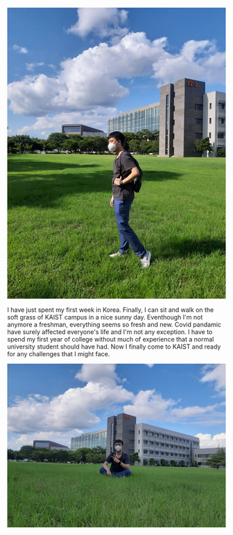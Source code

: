 ![SomeThing](https://github.com/SimonCao1207/SimonCao1207.github.io/blob/master/images/kaist_landscape.jpg?raw=true)

<!-- <img src="https://github.com/SimonCao1207/SimonCao1207.github.io/blob/master/images/kaist_landscape.jpg?raw=true" width=50%> -->

<p>
I have just spent my first week in Korea. Finally, I can sit and walk on the soft grass of KAIST campus in a nice sunny day. Eventhough I'm not anymore a freshman, everything seems so fresh and new. Covid pandamic have surely affected everyone's life  and I'm not any exception. I have to spend my first year of college without much of experience that a normal university student should have had. Now I finally come to KAIST and ready for any challenges that I might face.
</p>

![Something](https://github.com/SimonCao1207/SimonCao1207.github.io/blob/master/images/kaist_2.jpg?raw=true)
